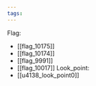```yaml
---
tags:
---
```

Flag:
- [[flag_10175]]
- [[flag_10174]]
- [[flag_9991]]
- [[flag_10017]]
Look_point:
- [[u4138_look_point0]]
